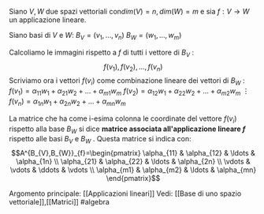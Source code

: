 Siano $V,W$ due  spazi  vettoriali con$dim(V)=n,dim(W)=m$  e sia $f:V\to W$ un applicazione lineare.

Siano basi di $V$ e $W$:
$B_{V}=(v_{1},\ldots,v_{n})$ 
$B_{W}=(w_{1},\ldots,w_{m})$ 

Calcoliamo le immagini rispetto a $f$ di tutti i vettore di $B_{V}$ :$$f(v_{1}),f(v_{2}),\ldots,f(v_{n})$$
Scriviamo ora i vettori $f(v_{i})$ come combinazione lineare dei vettori di $B_{W}$ :
$f(v_{1})=\alpha_{11}w_{1}+\alpha_{21}w_{2}+\ldots+\alpha_{m1}w_{m}$
$f(v_{2})=\alpha_{12}w_{1}+\alpha_{22}w_{2}+\ldots+\alpha_{m2}w_{m}$ 
   $\vdots$ 
$f(v_{n})=\alpha_{1n}w_{1}+\alpha_{2n}w_{2}+\ldots+\alpha_{mn}w_{m}$


La matrice che  ha come i-esima colonna le coordinate del vettore $f(v_{i})$ rispetto alla base $B_{W}$ si dice **matrice associata all'applicazione lineare $f$** rispetto alle basi $B_{V}$ e $B_{W}$ .
Questa  matrice si indica con:$$A^{B_{V},B_{W}}_{f}=\begin{pmatrix} 
\alpha_{11} & \alpha_{12} & \ldots & \alpha_{1n} \\ \alpha_{21} & \alpha_{22} & \ldots & \alpha_{2n} \\ \vdots & \vdots & \ddots & \vdots \\ \alpha_{m1} & \alpha_{m2} & \ldots & \alpha_{mn} \end{pmatrix}$$

Argomento principale: [[Applicazioni lineari]]
Vedi: [[Base di uno spazio vettoriale]],[[Matrici]]
#algebra 